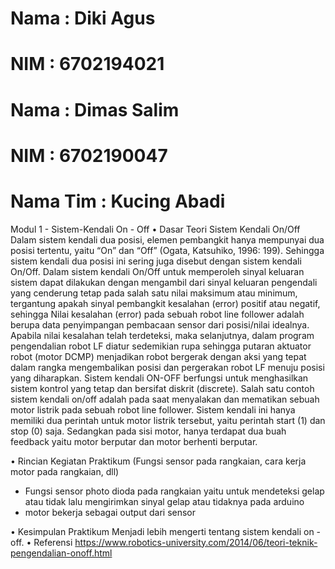 # Nama : Diki Agus
# NIM : 6702194021
# Nama : Dimas Salim
# NIM : 6702190047
# Nama Tim : Kucing Abadi

Modul 1 - Sistem-Kendali On - Off
• Dasar Teori Sistem Kendali On/Off
Dalam sistem kendali dua posisi, elemen pembangkit hanya mempunyai dua posisi
tertentu, yaitu “On” dan “Off” (Ogata, Katsuhiko, 1996: 199). Sehingga sistem
kendali dua posisi ini sering juga disebut dengan sistem kendali On/Off. Dalam sistem
kendali On/Off untuk memperoleh sinyal keluaran sistem dapat dilakukan dengan
mengambil dari sinyal keluaran pengendali yang cenderung tetap pada salah satu
nilai maksimum atau minimum, tergantung apakah sinyal pembangkit kesalahan
(error) positif atau negatif, sehingga Nilai kesalahan (error) pada sebuah robot line
follower adalah berupa data penyimpangan pembacaan sensor dari posisi/nilai
idealnya. Apabila nilai kesalahan telah terdeteksi, maka selanjutnya, dalam program
pengendalian robot LF diatur sedemikian rupa sehingga putaran aktuator robot (motor
DCMP) menjadikan robot bergerak dengan aksi yang tepat dalam rangka
mengembalikan posisi dan pergerakan robot LF menuju posisi yang diharapkan.
Sistem kendali ON-OFF berfungsi untuk menghasilkan sistem kontrol yang tetap dan
bersifat diskrit (discrete). Salah satu contoh sistem kendali on/off adalah pada
saat menyalakan dan mematikan sebuah motor listrik pada sebuah robot line follower.
Sistem kendali ini hanya memiliki dua perintah untuk motor listrik tersebut, yaitu
perintah start (1) dan stop (0) saja. Sedangkan pada sisi motor, hanya terdapat dua
buah feedback yaitu motor berputar dan motor berhenti berputar.

• Rincian Kegiatan Praktikum (Fungsi sensor pada rangkaian, cara kerja motor pada
rangkaian, dll)
- Fungsi sensor photo dioda pada rangkaian yaitu untuk mendeteksi gelap atau tidak lalu
mengirimkan sinyal gelap atau tidaknya pada arduino
- motor bekerja sebagai output dari sensor

• Kesimpulan Praktikum
Menjadi lebih mengerti tentang sistem kendali on - off.
• Referensi
https://www.robotics-university.com/2014/06/teori-teknik-pengendalian-onoff.html
